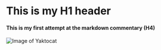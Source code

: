 # This is my H1 header
#### This is my first attempt at the markdown commentary (H4)
![Image of Yaktocat](https://octodex.github.com/images/yaktocat.png)
